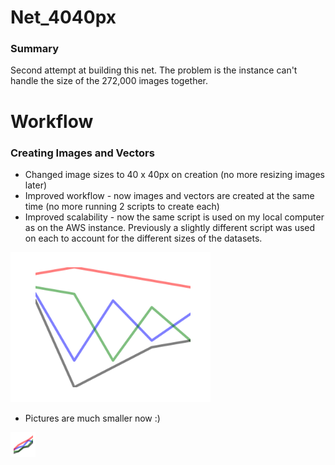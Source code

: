 # Net_4040px
### Summary
Second attempt at building this net.  The problem is the instance can't handle the size of the 272,000 images together.

# Workflow
### Creating Images and Vectors
 - Changed image sizes to 40 x 40px on creation (no more resizing images later)
 - Improved workflow - now images and vectors are created at the same time (no more running 2 scripts to create each)
 - Improved scalability - now the same script is used on my local computer as on the AWS instance.  Previously a slightly different script was used on each to account for the different sizes of the datasets.

<img src="https://raw.githubusercontent.com/gravity226/forex_net/master/imgs/EURUSD_20010103_00-00-00.png" width="320" height="240">

 - Pictures are much smaller now :)

<img src="https://github.com/gravity226/forex_net/blob/master/net_4040px/imgs/AUDJPY_20010103_00-00-00.png">
